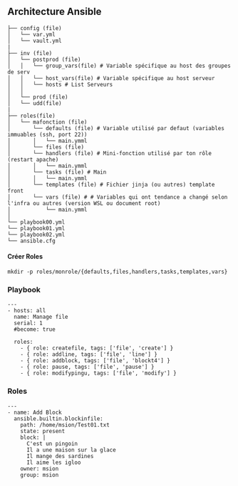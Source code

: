 ## Architecture Ansible


    ├── config (file) 
    │   └── var.yml
    │   └── vault.yml
    |
    ├── inv (file) 
    │   └── postprod (file)
    │   │   └── group_vars(file) # Variable spécifique au host des groupes de serv
    │   │   └── host_vars(file) # Variable spécifique au host serveur
    │   │   └── hosts # List Serveurs
    │   │
    │   └── prod (file)
    │   └── udd(file)
    |
    ├── roles(file) 
    │   └── mafonction (file)
    │       └── defaults (file) # Variable utilisé par defaut (variables immuables (ssh, port 22))
    │       │   └── main.ymml
    │       └── files (file)
    │       └── handlers (file) # Mini-fonction utilisé par ton rôle (restart apache)
    │       │   └── main.ymml
    │       └── tasks (file) # Main
    │       │   └── main.ymml
    │       └── templates (file) # Fichier jinja (ou autres) template front
    │       └── vars (file) # # Variables qui ont tendance a changé selon l'infra ou autres (version WSL ou document root)
    │           └── main.ymml
    │ 
    └── playbook00.yml
    └── playbook01.yml
    └── playbook02.yml
    └── ansible.cfg



#### Créer Roles
    mkdir -p roles/monrole/{defaults,files,handlers,tasks,templates,vars}

### Playbook

    ---
    - hosts: all
      name: Manage file
      serial: 1
      #become: true

      roles:
        - { role: createfile, tags: ['file', 'create'] }
        - { role: addline, tags: ['file', 'line'] }
        - { role: addblock, tags: ['file', 'blockt4'] }
        - { role: pause, tags: ['file', 'pause'] }
        - { role: modifypingu, tags: ['file', 'modify'] }


### Roles

    ---
    - name: Add Block
      ansible.builtin.blockinfile:
        path: /home/msion/Test01.txt
        state: present
        block: |
          C'est un pingoin
          Il a une maison sur la glace
          Il mange des sardines
          Il aime les igloo
        owner: msion
        group: msion
